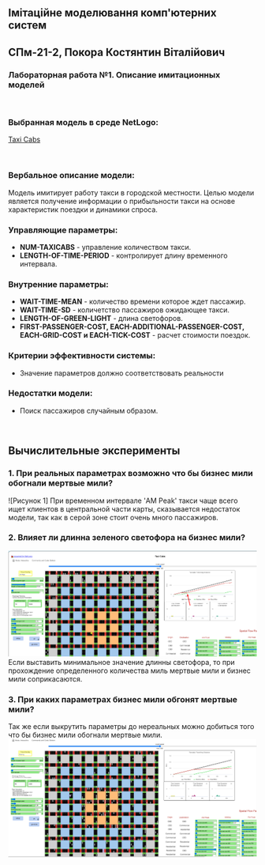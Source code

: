 ## Імітаційне моделювання комп'ютерних систем
## СПм-21-2, **Покора Костянтин Віталійович**
### Лабораторная работа №**1**. Описание имитационных моделей

<br>

### Выбранная модель в среде NetLogo:
[Taxi Cabs](https://www.netlogoweb.org/launch#https://www.netlogoweb.org/assets/modelslib/Sample%20Models/Social%20Science/Taxi%20Cabs.nlogo)

<br>

### Вербальное описание модели:
Модель имитирует работу такси в городской местности. Целью модели является получение информации о прибыльности такси на основе характеристик поездки и динамики спроса.

### Управляющие параметры:
- **NUM-TAXICABS** - управление количеством такси.
- **LENGTH-OF-TIME-PERIOD** - контролирует длину временного интервала.

### Внутренние параметры:
- **WAIT-TIME-MEAN** - количество времени которое ждет пассажир.
- **WAIT-TIME-SD** - количетство пассажиров ожидающее такси.
- **LENGTH-OF-GREEN-LIGHT** - длина светофоров.
- **FIRST-PASSENGER-COST, EACH-ADDITIONAL-PASSENGER-COST, EACH-GRID-COST и EACH-TICK-COST** - расчет стоимости поездок.

### Критерии эффективности системы:
- Значение параметров должно соответствовать реальности

### Недостатки модели:
- Поиск пассажиров случайным образом.

<br>

## Вычислительные эксперименты
### 1. При реальных параметрах возможно что бы бизнес мили обогнали мертвые мили? 
![Рисунок 1]
При временном интервале 'AM Peak' такси чаще всего ищет клиентов в центральной части карты, сказывается недостаток модели, так как в серой зоне стоит очень много пассажиров. 

### 2. Влияет ли длинна зеленого светофора на бизнес мили?
![Рисунок 2](Screenshot_2.png)
Если выставить минимальное значение длинны светофора, то при прохождение определенного количества миль мертвые мили и бизнес мили соприкасаются.

### 3. При каких параметрах бизнес мили обгонят мертвые мили? 
Так же если выкрутить параметры до нереальных можно добиться того что бы бизнес мили обогнали мертвые мили.
![Рисунок 3](Screenshot_3.png)
